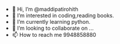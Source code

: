 - 👋 Hi, I’m @maddipatirohith
- 👀 I’m interested in coding,reading books.
- 🌱 I’m currently learning python.
- 💞️ I’m looking to collaborate on ...
- 📫 How to reach me 9948858880

<!---
maddipatirohith/maddipatirohith is a ✨ special ✨ repository because its `README.md` (this file) appears on your GitHub profile.
You can click the Preview link to take a look at your changes.
--->
